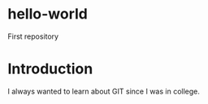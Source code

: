# hello-world
First repository

# Introduction
I always wanted to learn about GIT since I was in college.
